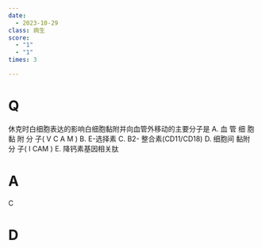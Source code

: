```yaml
---
date:
  - 2023-10-29
class: 病生
score:
  - "1"
  - "1"
times: 3

---
```



# Q
休克时白细胞表达的影响白细胞黏附并向血管外移动的主要分子是 
A. 血 管 细 胞 黏 附 分 子( V C A M )
B. E-选择素
C. B2- 整合素(CD11/CD18)
D. 细胞间 黏附 分 子( I CAM ) 
E. 降钙素基因相关肽


# A
C





# D